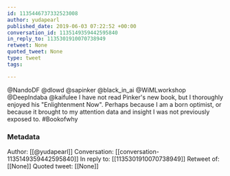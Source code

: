 ```yaml
---
id: 1135446737332523008
author: yudapearl
published_date: 2019-06-03 07:22:52 +00:00
conversation_id: 1135149359442595840
in_reply_to: 1135301910070738949
retweet: None
quoted_tweet: None
type: tweet
tags:

---
```


@NandoDF @dlowd @sapinker @black_in_ai @WiMLworkshop @DeepIndaba @kaifulee I have not read Pinker's new book, but I thoroughly enjoyed his "Enlightenment Now". Perhaps because I am a born optimist, or because it brought to my attention data and insight I was not previously exposed to. #Bookofwhy

### Metadata

Author: [[@yudapearl]]
Conversation: [[conversation-1135149359442595840]]
In reply to: [[1135301910070738949]]
Retweet of: [[None]]
Quoted tweet: [[None]]
